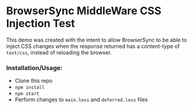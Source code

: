 BrowserSync MiddleWare CSS Injection Test
===

This demo was created with the intent to allow BrowserSync
to be able to inject CSS changes when the response returned
has a content-type of `text/css`, instead of reloading
the browser.

### Installation/Usage:

- Clone this repo
- `npm install`
- `npm start`
- Perform changes to `main.less` and `deferred.less` files


